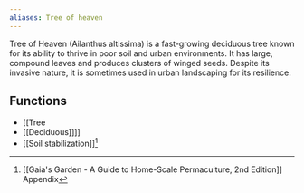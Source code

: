 ```yaml
---
aliases: Tree of heaven
---
```

Tree of Heaven (Ailanthus altissima) is a fast-growing deciduous tree known for its ability to thrive in poor soil and urban environments. It has large, compound leaves and produces clusters of winged seeds. Despite its invasive nature, it is sometimes used in urban landscaping for its resilience.
## Functions
- [[Tree
- [[Deciduous]]]]
- [[Soil stabilization]][^1]

[^1]: [[Gaia's Garden - A Guide to Home-Scale Permaculture, 2nd Edition]] Appendix